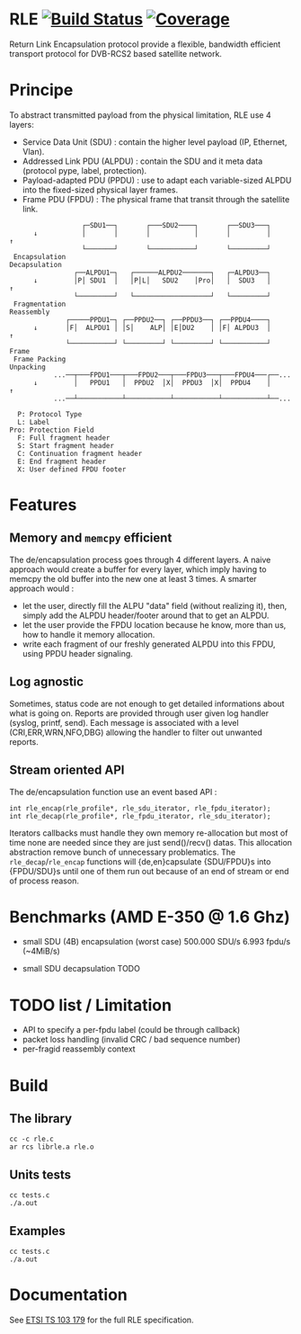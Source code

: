 # RLE [![Build Status](https://api.travis-ci.org/yne/rle.svg)](https://travis-ci.org/yne/rle) [![Coverage](https://codecov.io/github/yne/rle/coverage.svg?branch=master)](https://codecov.io/github/yne/rle?branch=master)
Return Link Encapsulation protocol provide a flexible, bandwidth efficient transport protocol for DVB-RCS2 based satellite network.

# Principe
To abstract transmitted payload from the physical limitation, RLE use 4 layers:

- Service Data Unit (SDU) : contain the higher level payload (IP, Ethernet, Vlan).
- Addressed Link PDU (ALPDU) : contain the SDU and it meta data (protocol pype, label, protection).
- Payload-adapted PDU (PPDU) : use to adapt each variable-sized ALPDU into the fixed-sized physical layer frames.
- Frame PDU (FPDU) : The physical frame that transit through the satellite link. 

```
                  ┌─SDU1──┐       ┌───SDU2────┐       ┌──SDU3───┐
      ↓           │       │       │           │       │         │      ↑
                  └───────┘       └───────────┘       └─────────┘ 
 Encapsulation                                                  Decapsulation
                ┌──ALPDU1─┐   ┌──────ALPDU2───────┐   ┌─ALPDU3──┐       
      ↓         │P│ SDU1  │   │P│L│   SDU2    │Pro│   │  SDU3   │      ↑
                └─────────┘   └───────────────────┘   └─────────┘       
 Fragmentation                                                     Reassembly
              ┌─────PPDU1─┐ ┌──PPDU2──┐ ┌──PPDU3──┐ ┌──PPDU4────┐
      ↓       │F│  ALPDU1 │ │S│    ALP│ │E│DU2    │ │F│ ALPDU3  │      ↑
              └───────────┘ └─────────┘ └─────────┘ └───────────┘    Frame
 Frame Packing                                                     Unpacking
           ...──┬───FPDU1───┬───FPDU2───┬───FPDU3───┬───FPDU4───┌──...
      ↓         │   PPDU1   │  PPDU2  │X│  PPDU3  │X│  PPDU4    │      ↑
           ...──┴───────────┴───────────┴───────────┴───────────┴──...

  P: Protocol Type
  L: Label
Pro: Protection Field
  F: Full fragment header
  S: Start fragment header
  C: Continuation fragment header
  E: End fragment header
  X: User defined FPDU footer  
```

# Features

## Memory and `memcpy` efficient
The de/encapsulation process goes through 4 different layers.
A naive approach would create a buffer for every layer, which imply having to memcpy the old buffer into the new one at least 3 times.
A smarter approach would :
- let the user, directly fill the ALPU "data" field (without realizing it), then, simply add the ALPDU header/footer around that to get an ALPDU.
- let the user provide the FPDU location because he know, more than us, how to handle it memory allocation. 
- write each fragment of our freshly generated ALPDU into this FPDU, using PPDU header signaling.

## Log agnostic
Sometimes, status code are not enough to get detailed informations about what is going on.
Reports are provided through user given log handler (syslog, printf, send).
Each message is associated with a level (CRI,ERR,WRN,NFO,DBG) allowing the handler to filter out unwanted reports.

## Stream oriented API
The de/encapsulation function use an event based API :

```
int rle_encap(rle_profile*, rle_sdu_iterator, rle_fpdu_iterator);
int rle_decap(rle_profile*, rle_fpdu_iterator, rle_sdu_iterator);
```

Iterators callbacks must handle they own memory re-allocation but most of time none are needed since they are just send()/recv() datas.
This allocation abstraction remove bunch of unnecessary problematics.
The `rle_decap`/`rle_encap` functions will {de,en}capsulate {SDU/FPDU}s into {FPDU/SDU}s until one of them run out because of an end of stream or end of process reason.

# Benchmarks (AMD E-350 @ 1.6 Ghz)

- small SDU (4B) encapsulation (worst case)
  500.000 SDU/s 6.993 fpdu/s (~4MiB/s)

- small SDU decapsulation
  TODO

# TODO list / Limitation

- API to specify a per-fpdu label (could be through callback)
- packet loss handling (invalid CRC / bad sequence number)
- per-fragid reassembly context

# Build

## The library

```
cc -c rle.c
ar rcs librle.a rle.o
```
## Units tests 

```
cc tests.c
./a.out
```

## Examples

```
cc tests.c
./a.out
```

# Documentation

See [ETSI TS 103 179](http://www.etsi.org/deliver/etsi_ts/103100_103199/103179/01.01.01_60/ts_103179v010101p.pdf) for the full RLE specification.

